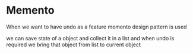 # Memento

When we want to have undo as a feature memento design pattern is used

we can save state of a object and collect it in a list and when undo is required we bring that object from list to current object
